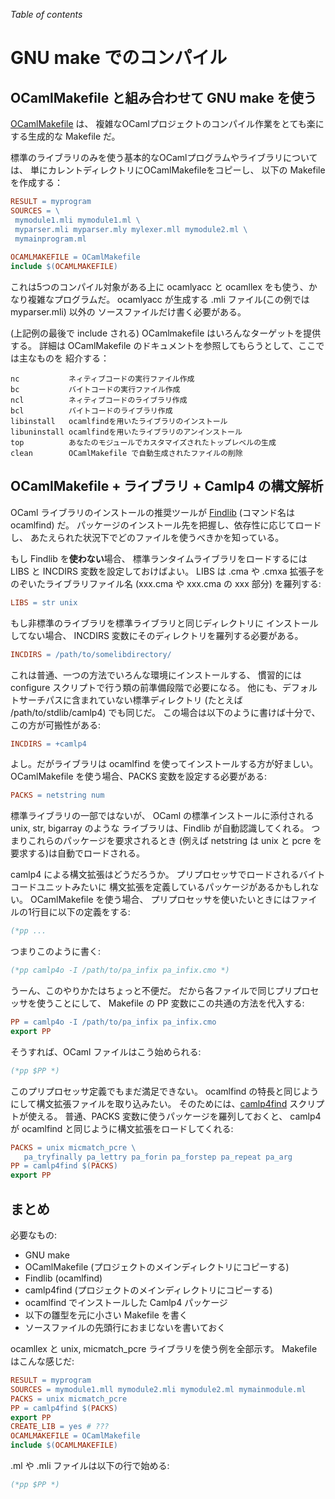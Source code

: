 <!-- ((! set title GNU make でのコンパイル !)) ((! set learn !)) -->

*Table of contents*

GNU make でのコンパイル
======================

OCamlMakefile と組み合わせて GNU make を使う
-------------------------------------------

[OCamlMakefile](https://github.com/mmottl/ocaml-makefile)
は、 複雑なOCamlプロジェクトのコンパイル作業をとても楽にする生成的な
Makefile だ。

標準のライブラリのみを使う基本的なOCamlプログラムやライブラリについては、
単にカレントディレクトリにOCamlMakefileをコピーし、 以下の Makefile
を作成する：

 ```makefile
RESULT = myprogram
SOURCES = \
  mymodule1.mli mymodule1.ml \
  myparser.mli myparser.mly mylexer.mll mymodule2.ml \
  mymainprogram.ml
  
OCAMLMAKEFILE = OCamlMakefile
include $(OCAMLMAKEFILE)
```

これは5つのコンパイル対象がある上に ocamlyacc と ocamllex
をも使う、かなり複雑なプログラムだ。 ocamlyacc が生成する .mli
ファイル(この例では myparser.mli) 以外の
ソースファイルだけ書く必要がある。

(上記例の最後で include される) OCamlmakefile
はいろんなターゲットを提供する。 詳細は OCamlMakefile
のドキュメントを参照してもらうとして、ここでは主なものを 紹介する：

    nc           ネィティブコードの実行ファイル作成
    bc           バイトコードの実行ファイル作成
    ncl          ネィティブコードのライブラリ作成
    bcl          バイトコードのライブラリ作成
    libinstall   ocamlfindを用いたライブラリのインストール
    libuninstall ocamlfindを用いたライブラリのアンインストール
    top          あなたのモジュールでカスタマイズされたトップレベルの生成
    clean        OCamlMakefile で自動生成されたファイルの削除

OCamlMakefile + ライブラリ + Camlp4 の構文解析
---------------------------------------------

OCaml ライブラリのインストールの推奨ツールが
[Findlib](http://www.ocaml-programming.de/programming/findlib.html)
(コマンド名は ocamlfind) だ。
パッケージのインストール先を把握し、依存性に応じてロードし、
あたえられた状況下でどのファイルを使うべきかを知っている。

もし Findlib を**使わない**場合、
標準ランタイムライブラリをロードするには LIBS と INCDIRS
変数を設定しておけばよい。 LIBS は .cma や .cmxa
拡張子をのぞいたライブラリファイル名 (xxx.cma や xxx.cma の xxx 部分)
を羅列する:

```makefile
LIBS = str unix
```

もし非標準のライブラリを標準ライブラリと同じディレクトリに
インストールしてない場合、 INCDIRS
変数にそのディレクトリを羅列する必要がある。

```makefile
INCDIRS = /path/to/somelibdirectory/
```

これは普通、一つの方法でいろんな環境にインストールする、 慣習的には
configure スクリプトで行う類の前準備段階で必要になる。
他にも、デフォルトサーチパスに含まれていない標準ディレクトリ (たとえば
/path/to/stdlib/camlp4) でも同じだ。
この場合は以下のように書けば十分で、この方が可搬性がある:

```makefile
INCDIRS = +camlp4
```

よし。だがライブラリは ocamlfind を使ってインストールする方が好ましい。
OCamlMakefile を使う場合、PACKS 変数を設定する必要がある:

```makefile
PACKS = netstring num
```

標準ライブラリの一部ではないが、 OCaml の標準インストールに添付される
unix, str, bigarray のような ライブラリは、Findlib
が自動認識してくれる。 つまりこれらのパッケージを要求されるとき (例えば
netstring は unix と pcre を要求する)は自動でロードされる。

camlp4 による構文拡張はどうだろうか。
プリプロセッサでロードされるバイトコードユニットみたいに
構文拡張を定義しているパッケージがあるかもしれない。 OCamlMakefile
を使う場合、
プリプロセッサを使いたいときにはファイルの1行目に以下の定義をする:

```ocaml
(*pp ...
```

つまりこのように書く:

```ocaml
(*pp camlp4o -I /path/to/pa_infix pa_infix.cmo *)
```

うーん、このやりかたはちょっと不便だ。
だから各ファイルで同じプリプロセッサを使うことにして、 Makefile の PP
変数にこの共通の方法を代入する:

```makefile
PP = camlp4o -I /path/to/pa_infix pa_infix.cmo
export PP
```

そうすれば、OCaml ファイルはこう始められる:

```ocaml
(*pp $PP *)
```

このプリプロセッサ定義でもまだ満足できない。 ocamlfind
の特長と同じようにして構文拡張ファイルを取り込みたい。
そのためには、[camlp4find](http://martin.jambon.free.fr/ocaml.html)
スクリプトが使える。 普通、PACKS 変数に使うパッケージを羅列しておくと、
camlp4 が ocamlfind と同じように構文拡張をロードしてくれる:

```makefile
PACKS = unix micmatch_pcre \
   pa_tryfinally pa_lettry pa_forin pa_forstep pa_repeat pa_arg
PP = camlp4find $(PACKS)
export PP
```

## まとめ

必要なもの:

-   GNU make
-   OCamlMakefile (プロジェクトのメインディレクトリにコピーする)
-   Findlib (ocamlfind)
-   camlp4find (プロジェクトのメインディレクトリにコピーする)
-   ocamlfind でインストールした Camlp4 パッケージ
-   以下の雛型を元に小さい Makefile を書く
-   ソースファイルの先頭行におまじないを書いておく

ocamllex と unix, micmatch\_pcre ライブラリを使う例を全部示す。 Makefile
はこんな感じだ:

```makefile
RESULT = myprogram
SOURCES = mymodule1.mll mymodule2.mli mymodule2.ml mymainmodule.ml
PACKS = unix micmatch_pcre
PP = camlp4find $(PACKS)
export PP
CREATE_LIB = yes # ???
OCAMLMAKEFILE = OCamlMakefile
include $(OCAMLMAKEFILE)
```

.ml や .mli ファイルは以下の行で始める:

```ocaml
(*pp $PP *)
```
